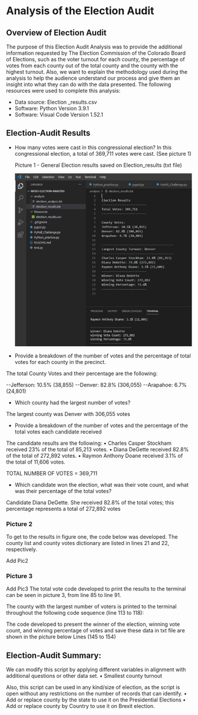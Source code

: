 # Analysis of the Election Audit

## Overview of Election Audit

The purpose of this Election Audit Analysis was to provide the additional information requested by The Election Commission of the Colorado Board of Elections, such as the voter turnout for each county, the percentage of votes from each county out of the total county and the county with the highest turnout.
Also, we want to explain the methodology used during the analysis to help the audience understand our process and give them an insight into what they can do with the data presented. 
The following resources were used to complete this analysis:
- Data source: Election _results.csv
- Software: Python Version 3.9.1
- Software: Visual Code Version 1.52.1 

## Election-Audit Results 
- How many votes were cast in this congressional election?
In this congressional election, a total of 369,711 votes were cast. (See picture 1)

    Picture 1 - General Election results saved on Election_results (txt file)
    
    ![](https://github.com/Marietas/Mod3-Election-Analysis/blob/main/Resources/Election_results.PNG)
    
- Provide a breakdown of the number of votes and the percentage of total votes for each county in the precinct.
 
The total County Votes and their percentage are the following:

--Jefferson: 10.5% (38,855)
--Denver: 82.8% (306,055)
--Arapahoe: 6.7% (24,801)

- Which county had the largest number of votes?

The largest county was Denver with 306,055 votes

- Provide a breakdown of the number of votes and the percentage of the total votes each candidate received

The candidate results are the following:
•	Charles Casper Stockham received 23% of the total of 85,213 votes.
•	Diana DeGette received 82.8% of the total of 272,892 votes.
•	Raymon Anthony Doane received 3.1% of the total of 11,606 votes.
 
TOTAL NUMBER OF VOTES = 369,711

- Which candidate won the election, what was their vote count, and what was their percentage of the total votes?

Candidate Diana DeGette. She received 82.8% of the total votes; this percentage represents a total of 272,892 votes

### Picture 2

To get to the results in figure one, the code below was developed.
The county list and county votes dictionary are listed in lines 21 and 22, respectively.

Add Pic2 

### Picture 3

Add Pic3
The total vote code developed to print the results to the terminal can be seen in picture 3, from line 85 to line 91.


The county with the largest number of voters is printed to the terminal throughout the following code sequence (line 113 to 118):


The code developed to present the winner of the election, winning vote count, and winning percentage of votes and save these data in txt file  are shown in the picture below Lines (145 to 154) 

## Election-Audit Summary:

We can modify this script by applying different variables in alignment with additional questions or other data set.
•	Smallest county turnout

Also, this script can be used in any kind/size of election, as the script is open without any restrictions on the number of records that can identify.
•	Add or replace county by the state to use it on the Presidential Elections
•	Add or replace county by Country to use it on Brexit election.


